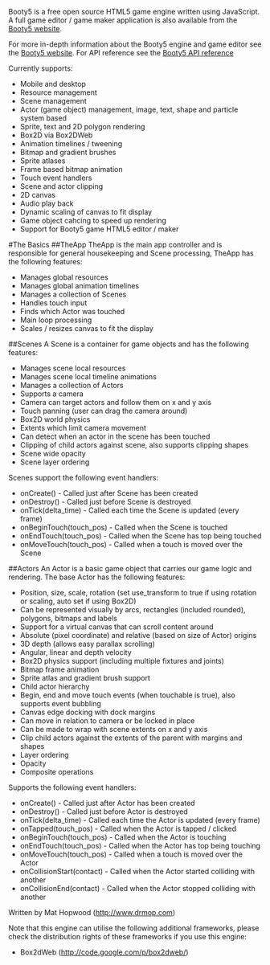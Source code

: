 Booty5 is a free open source HTML5 game engine written using JavaScript. A full game editor / game maker application is also available from the [Booty5 website](http://booty5.com).

For more in-depth information about the Booty5 engine and game editor see the [Booty5 website](http://www.booty5.com/index.php/booty5). For API reference see the [Booty5 API reference](http://booty5.com/html5-game-engine/booty5-html5-game-engine-reference/)

Currently supports:
- Mobile and desktop
- Resource management
- Scene management
- Actor (game object) management, image, text, shape and particle system based
- Sprite, text and 2D polygon rendering
- Box2D via Box2DWeb
- Animation timelines / tweening
- Bitmap and gradient brushes
- Sprite atlases
- Frame based bitmap animation
- Touch event handlers
- Scene and actor clipping
- 2D canvas
- Audio play back
- Dynamic scaling of canvas to fit display
- Game object cahcing to speed up rendering
- Support for Booty5 game HTML5 editor / maker

#The Basics
##TheApp
TheApp is the main app controller and is responsible for general housekeeping and Scene processing, TheApp has the following features:
- Manages global resources
- Manages global animation timelines
- Manages a collection of Scenes
- Handles touch input
- Finds which Actor was touched
- Main loop processing
- Scales / resizes  canvas to fit the display

##Scenes
A Scene is a container for game objects and has the following features:
- Manages scene local resources
- Manages scene local timeline animations
- Manages a collection of Actors
- Supports a camera
- Camera can target actors and follow them on x and y axis
- Touch panning (user can drag the camera around)
- Box2D world physics
- Extents which limit camera movement
- Can detect when an actor in the scene has been touched
- Clipping of child actors against scene, also supports clipping shapes
- Scene wide opacity
- Scene layer ordering

Scenes support the following event handlers:
- onCreate() - Called just after Scene has been created
- onDestroy() - Called just before Scene is destroyed
- onTick(delta_time) - Called each time the Scene is updated (every frame)
- onBeginTouch(touch_pos) - Called when the Scene is touched
- onEndTouch(touch_pos) - Called when the Scene has top being touched
- onMoveTouch(touch_pos) - Called when a touch is moved over the Scene

##Actors
An Actor is a basic game object that carries our game logic and rendering. The base Actor has the following features:
- Position, size, scale, rotation (set use_transform to true if using rotation or scaling, auto set if using Box2D)
- Can be represented visually by arcs, rectangles (included rounded), polygons, bitmaps and labels
- Support for a virtual canvas that can scroll content around
- Absolute (pixel coordinate) and relative (based on size of Actor) origins
- 3D depth (allows easy parallax scrolling)
- Angular, linear and depth velocity
- Box2D physics support (including multiple fixtures and joints)
- Bitmap frame animation
- Sprite atlas and gradient brush support
- Child actor hierarchy
- Begin, end and move touch events (when touchable is true), also supports event bubbling
- Canvas edge docking with dock margins
- Can move in relation to camera or be locked in place
- Can be made to wrap with scene extents on x and y axis
- Clip child actors against the extents of the parent with margins and shapes
- Layer ordering
- Opacity
- Composite operations

Supports the following event handlers:
- onCreate() - Called just after Actor has been created
- onDestroy() - Called just before Actor is destroyed
- onTick(delta_time) - Called each time the Actor is updated (every frame)
- onTapped(touch_pos) - Called when the Actor is tapped / clicked
- onBeginTouch(touch_pos) - Called when the Actor is touching
- onEndTouch(touch_pos) - Called when the Actor has top being touching
- onMoveTouch(touch_pos) - Called when a touch is moved over the Actor
- onCollisionStart(contact) - Called when the Actor started colliding with another
- onCollisionEnd(contact) - Called when the Actor stopped colliding with another

Written by Mat Hopwood (http://www.drmop.com)

Note that this engine can utilise the following additional frameworks, please check the distribution rights of these frameworks if you use this engine:
- Box2dWeb (http://code.google.com/p/box2dweb/)
